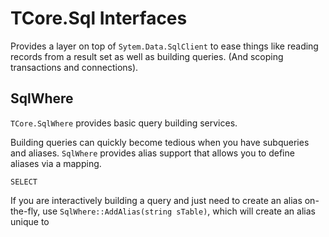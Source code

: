 # TCore.Sql Interfaces
Provides a layer on top of `Sytem.Data.SqlClient` to ease things like reading records from a result set as well as building queries. (And scoping transactions and connections).
## SqlWhere
`TCore.SqlWhere` provides basic query building services.

Building queries can quickly become tedious when you have subqueries and aliases. `SqlWhere` provides alias support that allows you to define aliases via a mapping.
```
SELECT 
```



If you are interactively building a query and just need to create an alias on-the-fly, use `SqlWhere::AddAlias(string sTable)`, which will create an alias unique to 

<!--stackedit_data:
eyJoaXN0b3J5IjpbLTE0ODIwMjY1ODVdfQ==
-->